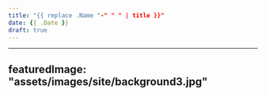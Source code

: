 ```yaml
---
title: "{{ replace .Name "-" " " | title }}"
date: {{ .Date }}
draft: true
---
```


---
featuredImage: "assets/images/site/background3.jpg"
---
